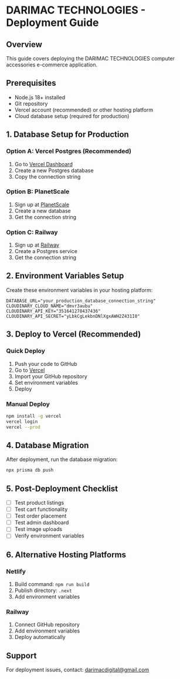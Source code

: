 # DARIMAC TECHNOLOGIES - Deployment Guide


## Overview
This guide covers deploying the DARIMAC TECHNOLOGIES computer accessories e-commerce application.

## Prerequisites
- Node.js 18+ installed
- Git repository
- Vercel account (recommended) or other hosting platform
- Cloud database setup (required for production)

## 1. Database Setup for Production

### Option A: Vercel Postgres (Recommended)
1. Go to [Vercel Dashboard](https://vercel.com/dashboard)
2. Create a new Postgres database
3. Copy the connection string

### Option B: PlanetScale
1. Sign up at [PlanetScale](https://planetscale.com)
2. Create a new database
3. Get the connection string

### Option C: Railway
1. Sign up at [Railway](https://railway.app)
2. Create a Postgres service
3. Get the connection string

## 2. Environment Variables Setup

Create these environment variables in your hosting platform:

```env
DATABASE_URL="your_production_database_connection_string"
CLOUDINARY_CLOUD_NAME="dmvr3aubu"
CLOUDINARY_API_KEY="351641278437436"
CLOUDINARY_API_SECRET="yLbkCgLekbnDNlXgxAWH2Z431I0"
```

## 3. Deploy to Vercel (Recommended)

### Quick Deploy
1. Push your code to GitHub
2. Go to [Vercel](https://vercel.com)
3. Import your GitHub repository
4. Set environment variables
5. Deploy

### Manual Deploy
```bash
npm install -g vercel
vercel login
vercel --prod
```

## 4. Database Migration
After deployment, run the database migration:

```bash
npx prisma db push
```

## 5. Post-Deployment Checklist
- [ ] Test product listings
- [ ] Test cart functionality
- [ ] Test order placement
- [ ] Test admin dashboard
- [ ] Test image uploads
- [ ] Verify environment variables

## 6. Alternative Hosting Platforms

### Netlify
1. Build command: `npm run build`
2. Publish directory: `.next`
3. Add environment variables

### Railway
1. Connect GitHub repository
2. Add environment variables
3. Deploy automatically

## Support
For deployment issues, contact: darimacdigital@gmail.com